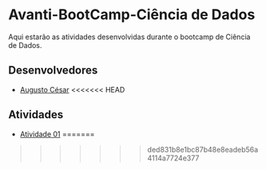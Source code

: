 # Avanti-BootCamp-Ciência de Dados

Aqui estarão as atividades desenvolvidas durante o bootcamp de Ciência de Dados. 

## Desenvolvedores
 - [Augusto César](https://github.com/augustces)
<<<<<<< HEAD

## Atividades
- [Atividade 01](https://github.com/augustces/avanti-bootcamp-cdd/blob/main/notebooks/01-estatistica-descritiva.ipynb)
=======
>>>>>>> ded831b8e1bc87b48e8eadeb56a4114a7724e377
